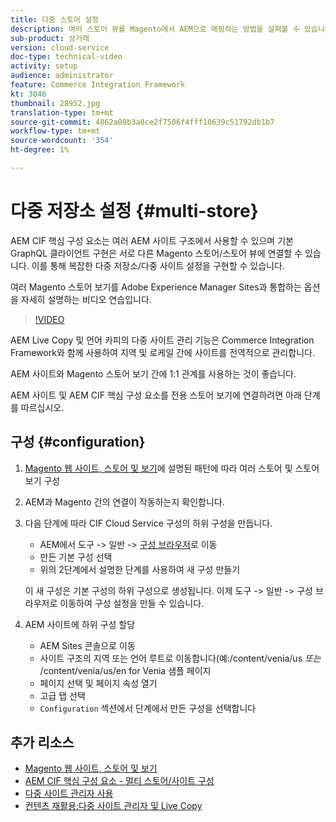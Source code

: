 ```yaml
---
title: 다중 스토어 설정
description: 여러 스토어 뷰를 Magento에서 AEM으로 매핑하는 방법을 살펴볼 수 있습니다. 이를 통해 프로젝트는 멀티 테넌트 및 다중 언어 사용 사례를 지원할 수 있습니다.
sub-product: 상거래
version: cloud-service
doc-type: technical-video
activity: setup
audience: administrator
feature: Commerce Integration Framework
kt: 3046
thumbnail: 28952.jpg
translation-type: tm+mt
source-git-commit: 4862a09b3a0ce2f7506f4fff10639c51792db1b7
workflow-type: tm+mt
source-wordcount: '354'
ht-degree: 1%

---
```



# 다중 저장소 설정 {#multi-store}

AEM CIF 핵심 구성 요소는 여러 AEM 사이트 구조에서 사용할 수 있으며 기본 GraphQL 클라이언트 구현은 서로 다른 Magento 스토어/스토어 뷰에 연결할 수 있습니다. 이를 통해 복잡한 다중 저장소/다중 사이트 설정을 구현할 수 있습니다.

여러 Magento 스토어 보기를 Adobe Experience Manager Sites과 통합하는 옵션을 자세히 설명하는 비디오 연습입니다.

>[!VIDEO](https://video.tv.adobe.com/v/28952/?quality=12)

AEM Live Copy 및 언어 카피의 다중 사이트 관리 기능은 Commerce Integration Framework와 함께 사용하여 지역 및 로케일 간에 사이트를 전역적으로 관리합니다.

AEM 사이트와 Magento 스토어 보기 간에 1:1 관계를 사용하는 것이 좋습니다.

AEM 사이트 및 AEM CIF 핵심 구성 요소를 전용 스토어 보기에 연결하려면 아래 단계를 따르십시오.

## 구성 {#configuration}

1. [Magento 웹 사이트, 스토어 및 보기](https://docs.magento.com/m2/ce/user_guide/stores/websites-stores-views.html)에 설명된 패턴에 따라 여러 스토어 및 스토어 보기 구성

2. AEM과 Magento 간의 연결이 작동하는지 확인합니다.

3. 다음 단계에 따라 CIF Cloud Service 구성의 하위 구성을 만듭니다.

   * AEM에서 도구 -> 일반 -> [구성 브라우저](/help/implementing/developing/introduction/configurations.md#using-configuration-browser)로 이동
   * 만든 기본 구성 선택
   * 위의 2단계에서 설명한 단계를 사용하여 새 구성 만들기

   이 새 구성은 기본 구성의 하위 구성으로 생성됩니다. 이제 도구 -> 일반 -> 구성 브라우저로 이동하여 구성 설정을 만들 수 있습니다.

4. AEM 사이트에 하위 구성 할당

   * AEM Sites 콘솔으로 이동
   * 사이트 구조의 지역 또는 언어 루트로 이동합니다(예:/content/venia/us _또는_ /content/venia/us/en for Venia 샘플 페이지
   * 페이지 선택 및 페이지 속성 열기
   * 고급 탭 선택
   * `Configuration` 섹션에서 단계에서 만든 구성을 선택합니다

## 추가 리소스

* [Magento 웹 사이트, 스토어 및 보기](https://docs.magento.com/m2/ce/user_guide/stores/websites-stores-views.html)
* [AEM CIF 핵심 구성 요소 - 멀티 스토어/사이트 구성](https://github.com/adobe/aem-core-cif-components/wiki/configuration#multi-store--site-configuration)
* [다중 사이트 관리자 사용](https://docs.adobe.com/content/help/en/experience-manager-learn/sites/translation/multi-site-manager-feature-video-use.html)
* [컨텐츠 재활용:다중 사이트 관리자 및 Live Copy](https://helpx.adobe.com/experience-manager/6-5/sites/administering/using/msm.html)
